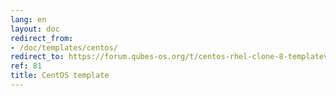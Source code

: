 ```yaml
---
lang: en
layout: doc
redirect_from:
- /doc/templates/centos/
redirect_to: https://forum.qubes-os.org/t/centos-rhel-clone-8-templatevm/19006
ref: 81
title: CentOS template
---
```

